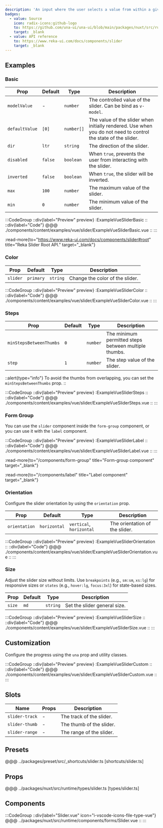 ```yaml
---
description: 'An input where the user selects a value from within a given range.'
badges:
  - value: Source
    icon: radix-icons:github-logo
    to: https://github.com/una-ui/una-ui/blob/main/packages/nuxt/src/runtime/components/forms/Slider.vue
    target: _blank
  - value: API reference
    to: https://www.reka-ui.com/docs/components/slider
    target: _blank
---
```


## Examples

### Basic

| Prop           | Default | Type       | Description                                                                                                   |
| -------------- | ------- | ---------- | ------------------------------------------------------------------------------------------------------------- |
| `modelValue`   | -       | `number`   | The controlled value of the slider. Can be bind as `v-model`.                                                 |
| `defaultValue` | `[0]`   | `number[]` | The value of the slider when initially rendered. Use when you do not need to control the state of the slider. |
| `dir`          | `ltr`   | `string`   | The direction of the slider.                                                                                  |
| `disabled`     | `false` | `boolean`  | When `true`, prevents the user from interacting with the slider.                                              |
| `inverted`     | `false` | `boolean`  | When `true`, the slider will be inverted.                                                                     |
| `max`          | `100`   | `number`   | The maximum value of the slider.                                                                              |
| `min`          | `0`     | `number`   | The minimum value of the slider.                                                                              |

:::CodeGroup
::div{label="Preview" preview}
:ExampleVueSliderBasic
::
::div{label="Code"}
@@@ ./components/content/examples/vue/slider/ExampleVueSliderBasic.vue
::
:::

:read-more{to="https://www.reka-ui.com/docs/components/slider#root" title="Reka Slider Root API." target="_blank"}

### Color

| Prop     | Default   | Type     | Description                     |
| -------- | --------- | -------- | ------------------------------- |
| `slider` | `primary` | `string` | Change the color of the slider. |

:::CodeGroup
::div{label="Preview" preview}
:ExampleVueSliderColor
::
::div{label="Code"}
@@@ ./components/content/examples/vue/slider/ExampleVueSliderColor.vue
::
:::

### Steps

| Prop                    | Default | Type     | Description                                          |
| ----------------------- | ------- | -------- | ---------------------------------------------------- |
| `minStepsBetweenThumbs` | `0`     | `number` | The minimum permitted steps between multiple thumbs. |
| `step`                  | `1`     | `number` | The step value of the slider.                        |

::alert{type="info"}
To avoid the thumbs from overlapping, you can set the `minStepsBetweenThumbs` prop.
::

:::CodeGroup
::div{label="Preview" preview}
:ExampleVueSliderSteps
::
::div{label="Code"}
@@@ ./components/content/examples/vue/slider/ExampleVueSliderSteps.vue
::
:::

### Form Group

You can use the `slider` component inside the `form-group` component, or you can use it with the `label` component.

:::CodeGroup
::div{label="Preview" preview}
:ExampleVueSliderLabel
::
::div{label="Code"}
@@@ ./components/content/examples/vue/slider/ExampleVueSliderLabel.vue
::
:::

:read-more{to="/components/form-group" title="Form-group component" target="_blank"}

:read-more{to="/components/label" title="Label component" target="_blank"}

### Orientation

Configure the slider orientation by using the `orientation` prop.

| Prop          | Default      | Type                     | Description                    |
| ------------- | ------------ | ------------------------ | ------------------------------ |
| `orientation` | `horizontal` | `vertical`, `horizontal` | The orientation of the slider. |

:::CodeGroup
::div{label="Preview" preview}
:ExampleVueSliderOrientation
::
::div{label="Code"}
@@@ ./components/content/examples/vue/slider/ExampleVueSliderOrientation.vue
::
:::

### Size

Adjust the slider size without limits. Use `breakpoints` (e.g., `sm:sm`, `xs:lg`) for responsive sizes or `states` (e.g., `hover:lg`, `focus:3xl`) for state-based sizes.

| Prop   | Default | Type     | Description                  |
| ------ | ------- | -------- | ---------------------------- |
| `size` | `md`    | `string` | Set the slider general size. |

:::CodeGroup
::div{label="Preview" preview}
:ExampleVueSliderSize
::
::div{label="Code"}
@@@ ./components/content/examples/vue/slider/ExampleVueSliderSize.vue
::
:::

## Customization

Configure the progress using the `una` prop and utility classes.

:::CodeGroup
::div{label="Preview" preview}
:ExampleVueSliderCustom
::
::div{label="Code"}
@@@ ./components/content/examples/vue/slider/ExampleVueSliderCustom.vue
::
:::

## Slots

| Name           | Props | Description              |
| -------------- | ----- | ------------------------ |
| `slider-track` | -     | The track of the slider. |
| `slider-thumb` | -     | The thumb of the slider. |
| `slider-range` | -     | The range of the slider. |

## Presets

@@@ ../packages/preset/src/_shortcuts/slider.ts [shortcuts/slider.ts]

## Props

@@@ ../packages/nuxt/src/runtime/types/slider.ts [types/slider.ts]

## Components

:::CodeGroup
::div{label="Slider.vue" icon="i-vscode-icons-file-type-vue"}
@@@ ../packages/nuxt/src/runtime/components/forms/Slider.vue
::
:::
